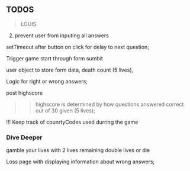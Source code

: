 ## TODOS

> LOUIS

2. prevent user from inputing all answers

setTimeout after button on click for delay to next question;

Trigger game start through form sumbit

user object to store form data, death count (5 lives),

Logic for right or wrong answers;

post highscore

> > highscore is determined by how questions answered correct out of 30 given (5 lives);

!!! Keep track of counrtyCodes used durring the game

### Dive Deeper

gamble your lives with 2 lives remaining double lives or die

Loss page with displaying information about wrong answers;

<!-- Correctly guess three flags consecutivly and gain an extra life
Extra lives get added to final score
Answer a maximum of 30 Questions
Gamble your life!
An opportnity to double your lives or lose them all.
Decide before answering the next question -->

